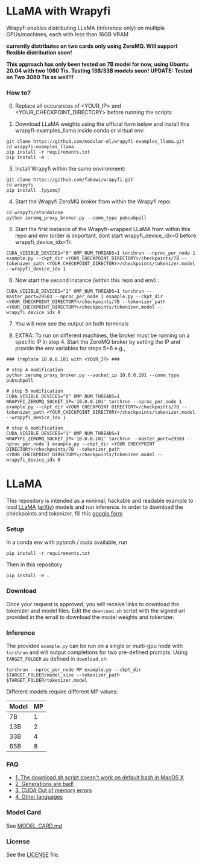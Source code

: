 # LLaMA with Wrapyfi

Wrapyfi enables distributing LLaMA (inference only) on multiple GPUs/machines, each with less than 16GB VRAM 

**currently distributes on two cards only using ZeroMQ. Will support flexible distribution soon!** 

**This approach has only been tested on 7B model for now, using Ubuntu 20.04 with two 1080 Tis. Testing 13B/33B models soon!**
**UPDATE: Tested on Two 3080 Tis as well!!!**

### How to?

0. Replace all occurances of <YOUR_IP> and <YOUR_CHECKPOINT_DIRECTORY> before running the scripts
  
1. Download LLaMA weights using the official form below and install this wrapyfi-examples_llama inside conda or virtual env:

  ```
  git clone https://github.com/modular-ml/wrapyfi-examples_llama.git
  cd wrapyfi-examples_llama
  pip install -r requirements.txt
  pip install -e .
  ```

3. Install Wrapyfi within the same environment:

  ```
  git clone https://github.com/fabawi/wrapyfi.git
  cd wrapyfi
  pip install .[pyzmq]
  ```

4. Start the Wrapyfi ZeroMQ broker from within the Wrapyfi repo:

  ```
  cd wrapyfi/standalone 
  python zeromq_proxy_broker.py --comm_type pubsubpoll
  ```

5. Start the first instance of the Wrapyfi-wrapped LLaMA from within this repo and env (order is important, dont start wrapyfi_device_idx=0 before wrapyfi_device_idx=1):

  ```
  CUDA_VISIBLE_DEVICES="0" OMP_NUM_THREADS=1 torchrun --nproc_per_node 1 example.py --ckpt_dir <YOUR_CHECKPOINT_DIRECTORY>/checkpoints/7B --tokenizer_path <YOUR_CHECKPOINT_DIRECTORY>/checkpoints/tokenizer.model --wrapyfi_device_idx 1
  ```
6. Now start the second instance (within this repo and env) :

  ```
  CUDA_VISIBLE_DEVICES="1" OMP_NUM_THREADS=1 torchrun --master_port=29503 --nproc_per_node 1 example.py --ckpt_dir <YOUR_CHECKPOINT_DIRECTORY>/checkpoints/7B --tokenizer_path <YOUR_CHECKPOINT_DIRECTORY>/checkpoints/tokenizer.model --wrapyfi_device_idx 0
  ```

7. You will now see the output on both terminals

8. EXTRA: To run on different machines, the broker must be running on a specific IP in step 4. Start the ZeroMQ broker by setting the IP and provide the env variables for steps 5+6 e.g.,

  ```
  ### (replace 10.0.0.101 with <YOUR_IP> ###
  
  # step 4 modification 
  python zeromq_proxy_broker.py --socket_ip 10.0.0.101 --comm_type pubsubpoll
  
  # step 5 modification
  CUDA_VISIBLE_DEVICES="0" OMP_NUM_THREADS=1 WRAPYFI_ZEROMQ_SOCKET_IP='10.0.0.101' torchrun --nproc_per_node 1 example.py --ckpt_dir <YOUR CHECKPOINT DIRECTORY>/checkpoints/7B --tokenizer_path <YOUR_CHECKPOINT_DIRECTORY>/checkpoints/tokenizer.model --wrapyfi_device_idx 1
  
  # step 6 modification
  CUDA_VISIBLE_DEVICES="1" OMP_NUM_THREADS=1 WRAPYFI_ZEROMQ_SOCKET_IP='10.0.0.101' torchrun --master_port=29503 --nproc_per_node 1 example.py --ckpt_dir <YOUR CHECKPOINT DIRECTORY>/checkpoints/7B --tokenizer_path <YOUR_CHECKPOINT_DIRECTORY>/checkpoints/tokenizer.model --wrapyfi_device_idx 0
  ```


# LLaMA 

This repository is intended as a minimal, hackable and readable example to load [LLaMA](https://ai.facebook.com/blog/large-language-model-llama-meta-ai/) ([arXiv](https://arxiv.org/abs/2302.13971v1)) models and run inference.
In order to download the checkpoints and tokenizer, fill this [google form](https://forms.gle/jk851eBVbX1m5TAv5)

### Setup
In a conda env with pytorch / cuda available, run
```
pip install -r requirements.txt
```
Then in this repository
```
pip install -e .
```

### Download
Once your request is approved, you will receive links to download the tokenizer and model files.
Edit the `download.sh` script with the signed url provided in the email to download the model weights and tokenizer.

### Inference
The provided `example.py` can be run on a single or multi-gpu node with `torchrun` and will output completions for two pre-defined prompts. Using `TARGET_FOLDER` as defined in `download.sh`:
```
torchrun --nproc_per_node MP example.py --ckpt_dir $TARGET_FOLDER/model_size --tokenizer_path $TARGET_FOLDER/tokenizer.model
```

Different models require different MP values:

|  Model | MP |
|--------|----|
| 7B     | 1  |
| 13B    | 2  |
| 33B    | 4  |
| 65B    | 8  |

### FAQ
- [1. The download.sh script doesn't work on default bash in MacOS X](FAQ.md#1)
- [2. Generations are bad!](FAQ.md#2)
- [3. CUDA Out of memory errors](FAQ.md#3)
- [4. Other languages](FAQ.md#4)

### Model Card
See [MODEL_CARD.md](MODEL_CARD.md)

### License
See the [LICENSE](LICENSE) file.
